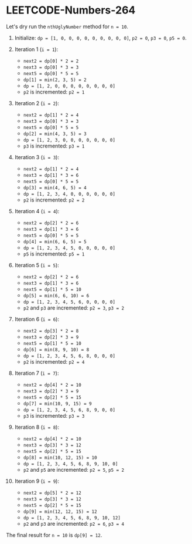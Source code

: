 # LEETCODE-Numbers-264
Let's dry run the `nthUglyNumber` method for `n = 10`.

1. Initialize: `dp = [1, 0, 0, 0, 0, 0, 0, 0, 0, 0]`, `p2 = 0`, `p3 = 0`, `p5 = 0`.

2. Iteration 1 (`i = 1`):
   - `next2 = dp[0] * 2 = 2`
   - `next3 = dp[0] * 3 = 3`
   - `next5 = dp[0] * 5 = 5`
   - `dp[1] = min(2, 3, 5) = 2`
   - `dp = [1, 2, 0, 0, 0, 0, 0, 0, 0, 0]`
   - `p2` is incremented: `p2 = 1`

3. Iteration 2 (`i = 2`):
   - `next2 = dp[1] * 2 = 4`
   - `next3 = dp[0] * 3 = 3`
   - `next5 = dp[0] * 5 = 5`
   - `dp[2] = min(4, 3, 5) = 3`
   - `dp = [1, 2, 3, 0, 0, 0, 0, 0, 0, 0]`
   - `p3` is incremented: `p3 = 1`

4. Iteration 3 (`i = 3`):
   - `next2 = dp[1] * 2 = 4`
   - `next3 = dp[1] * 3 = 6`
   - `next5 = dp[0] * 5 = 5`
   - `dp[3] = min(4, 6, 5) = 4`
   - `dp = [1, 2, 3, 4, 0, 0, 0, 0, 0, 0]`
   - `p2` is incremented: `p2 = 2`

5. Iteration 4 (`i = 4`):
   - `next2 = dp[2] * 2 = 6`
   - `next3 = dp[1] * 3 = 6`
   - `next5 = dp[0] * 5 = 5`
   - `dp[4] = min(6, 6, 5) = 5`
   - `dp = [1, 2, 3, 4, 5, 0, 0, 0, 0, 0]`
   - `p5` is incremented: `p5 = 1`

6. Iteration 5 (`i = 5`):
   - `next2 = dp[2] * 2 = 6`
   - `next3 = dp[1] * 3 = 6`
   - `next5 = dp[1] * 5 = 10`
   - `dp[5] = min(6, 6, 10) = 6`
   - `dp = [1, 2, 3, 4, 5, 6, 0, 0, 0, 0]`
   - `p2` and `p3` are incremented: `p2 = 3`, `p3 = 2`

7. Iteration 6 (`i = 6`):
   - `next2 = dp[3] * 2 = 8`
   - `next3 = dp[2] * 3 = 9`
   - `next5 = dp[1] * 5 = 10`
   - `dp[6] = min(8, 9, 10) = 8`
   - `dp = [1, 2, 3, 4, 5, 6, 8, 0, 0, 0]`
   - `p2` is incremented: `p2 = 4`

8. Iteration 7 (`i = 7`):
   - `next2 = dp[4] * 2 = 10`
   - `next3 = dp[2] * 3 = 9`
   - `next5 = dp[2] * 5 = 15`
   - `dp[7] = min(10, 9, 15) = 9`
   - `dp = [1, 2, 3, 4, 5, 6, 8, 9, 0, 0]`
   - `p3` is incremented: `p3 = 3`

9. Iteration 8 (`i = 8`):
   - `next2 = dp[4] * 2 = 10`
   - `next3 = dp[3] * 3 = 12`
   - `next5 = dp[2] * 5 = 15`
   - `dp[8] = min(10, 12, 15) = 10`
   - `dp = [1, 2, 3, 4, 5, 6, 8, 9, 10, 0]`
   - `p2` and `p5` are incremented: `p2 = 5`, `p5 = 2`

10. Iteration 9 (`i = 9`):
    - `next2 = dp[5] * 2 = 12`
    - `next3 = dp[3] * 3 = 12`
    - `next5 = dp[2] * 5 = 15`
    - `dp[9] = min(12, 12, 15) = 12`
    - `dp = [1, 2, 3, 4, 5, 6, 8, 9, 10, 12]`
    - `p2` and `p3` are incremented: `p2 = 6`, `p3 = 4`

The final result for `n = 10` is `dp[9] = 12`.
